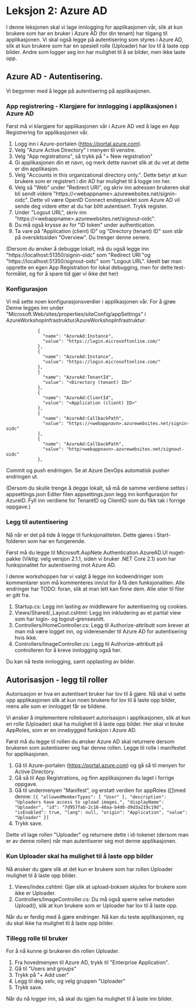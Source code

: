 # Leksjon 2: Azure AD

I denne leksjonen skal vi lage innlogging for applikasjonen vår, slik at kun brukere som har en bruker i Azure AD (for din tenant) har tilgang til applikasjonen. Vi skal også legge på autentisering som styres i Azure AD, slik at kun brukere som har en spesiell rolle
(Uploader) har lov til å laste opp bilder. Andre som logger seg inn har mulighet til å se bilder,
men ikke laste opp.

## Azure AD - Autentisering.

Vi begynner med å legge på autentisering på applikasjonen.

### App registrering - Klargjøre for innlogging i applikasjonen i Azure AD

Først må vi klargjøre for applikasjonen vår i Azure AD ved å lage en App Registrering for applikasjonen vår.

1. Logg inn i Azure-portalen (https://portal.azure.com).
2. Velg "Azure Active Directory" i menyen til venstre.
3. Velg "App registrations", så trykk på "+ New registration"
4. Gi applikasjonen din et navn, og merk dette navnet slik at du vet at dette er din applikasjon.
5. Velg "Accounts in this organizational directory only.". Dette betyr at kun brukere som er registrert i din AD har mulighet til å logge inn her.
6. Velg så "Web" under "Redirect URI", og skriv inn adressen brukeren skal bli sendt videre "https://\<webappname>.azurewebsites.net/signin-oidc". Dette vil være OpenID Connect endepunktet som Azure AD vil sende deg videre etter at du har blitt autentisert. Trykk register.
7. Under "Logout URL", skriv inn "https://\<webappname>.azurewebsites.net/signout-oidc".
8. Du må også krysse av for "ID token" under authentication.
9. Ta vare på "Application (client) ID" og "Directory (tenant) ID" som står på oversiktssiden "Overview". Du trenger denne senere.

(Dersom du ønsker å debugge lokalt, må du også legge inn "https://localhost:51350/signin-oidc" som "Redirect URI "og "https://localhost:51350/signout-oidc" som "Logout URL".
Ideelt bør man opprette en egen App Registration for lokal debugging, men for dette test-formålet, og for å spare tid gjør vi ikke det her)

### Konfigurasjon

Vi må sette noen konfigurasjonsverdier i applikasjonen vår. For å gjrøe
Denne legges inn under "Microsoft.Web/sites/properties/siteConfig/appSettings" i AzureWorkshopInfrastruktur/AzureWorkshopInfrastruktur:

```
            {
              "name": "AzureAd:Instance",
              "value": "https://login.microsoftonline.com/"
            },
            {
              "name": "AzureAd:Instance",
              "value": "https://login.microsoftonline.com/"
            },
            {
              "name": "AzureAd:TenantId",
              "value": "<Directory (tenant) ID>"
            },
            {
              "name": "AzureAd:ClientId",
              "value": "<Application (client) ID>"
            },
            {
              "name": "AzureAd:CallbackPath",
              "value": "https://<webappnavn>.azurewebsites.net/signin-oidc"
            },
            {
              "name": "AzureAd:CallbackPath",
              "value": "http/<webappnavn>.azurewebsites.net/signout-oidc"
            },

```

Commit og push endringen. Se at Azure DevOps automatisk pusher endringen ut.

(Dersom du skulle trenge å degge lokalt, så må de samme verdiene settes i appsettings.json
Editer filen appsettings.json legg inn konfigurasjon for AzureID. Fyll inn verdiene for TenantID og ClientID som du fikk tak i forrige oppgave.)

### Legg til autentisering

Nå når er det på tide å legge til funksjonaliteten. Dette gjøres i Start-folderen som har en fungerende.

Først må du legge til Microsoft.AspNete.Authentication.AzureAD.UI nuget-pakke (Viktig: velg versjon 2.1.1, siden vi bruker .NET Core 2.1) som har funksjonalitet for autentisering mot Azure AD.

I denne workshoppen har vi valgt å legge inn kodeendringer som kommentarer som må kommenteres inn/ut for å få den funksjonaliten. Alle endringer har TODO: foran, slik at man lett
kan finne dem. Alle stier til filer er gitt fra.

1. Startup.cs: Legg inn lasting av middleware for autentisering og cookies.
2. Views/Shared/\_Layout.cshtml: Legg inn inkludering av et partial view som har login- og logout-grensesnitt.
3. Controllers/HomeController.cs: Legg til Authorize-attributt som krever at man må være logget inn, og videresender til Azure AD for autentisering hvis ikke.
4. Controllers/ImageController.cs: Legg til Authorize-attributt på controlleren for å kreve innlogging også her.

Du kan nå teste innlogging, samt opplasting av bilder.

## Autorisasjon - legg til roller

Autorisasjon er hva en autentisert bruker har lov til å gjøre. Nå skal vi sette opp applikasjonen slik at kun noen brukere for
lov til å laste opp bilder, mens alle som er innlogget får se bildene.

Vi ønsker å implementere rollebasert autorisasjon i applikasjonen, slik at kun en rolle (Uploader)
skal ha mulighet til å laste opp bilder. Her skal vi bruke AppRoles, som er en innebygged funksjon i Azure AD.

Først må du legge til rollen du ønsker Azure AD skal returnere dersom brukeren som autentiserer
seg har denne rollen. Legge til rolle i manifestet for applikasjonen.

1. Gå til Azure-portalen (https://portal.azure.com) og gå så til menyen for Active
   Directory.
2. Gå så til App Registrations, og finn applikasjonen du laget i forrige oppgave.
3. Gå til undermenyen "Manifest", og erstatt verdien for appRoles ([])med denne:
   `[{ "allowedMemberTypes": [ "User" ], "description": "Uploaders have access to upload images.", "displayName": "Uploader", "id": "7d957fab-2c16-48aa-b4d8-d9d3a219c19d", "isEnabled": true, "lang": null, "origin": "Application", "value": "Uploader" }]`
4. Trykk save.

Dette vil lage rollen "Uploader" og returnere dette i id-tokenet (dersom man er av denne rollen) når man autentiserer seg mot denne applikasjonen.

### Kun Uploader skal ha mulighet til å laste opp bilder

Nå ønsker du gjøre slik at det kun er brukere som har rollen Uploader mulighet til å laste opp bilder.

1. Views/Index.cshtml: Gjør slik at upload-boksen skjules for brukere som ikke er Uploader.
2. Controllers/ImageController.cs: Du må også sperre selve metoden Upload(), slik at kun brukere som er Uploader har lov til å laste opp.

Når du er ferdig med å gjøre endringer. Nå kan du teste applikasjonen, og du skal ikke ha mulighet til å laste opp bilder.

### Tillegg rolle til bruker

For å nå kunne gi brukeren din rollen Uploader.

1. Fra hovedmenyen til Azure AD, trykk til "Enterprise Application".
2. Gå til "Users and groups"
3. Trykk på "+ Add user"
4. Legg til deg selv, og velg gruppen "Uploader"
5. Trykk save.

Når du nå logger inn, så skal du igjen ha mulighet til å laste inn bilder.
